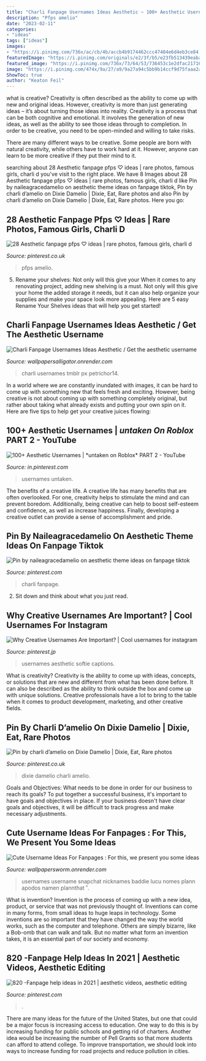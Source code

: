 ```yaml
---
title: "Charli Fanpage Usernames Ideas Aesthetic ~ 100+ Aesthetic Usernames"
description: "Pfps amelio"
date: "2023-02-11"
categories:
- "ideas"
tags: ["ideas"]
images:
- "https://i.pinimg.com/736x/ac/cb/4b/accb4b9174462ccc47404e6d4eb3ce84.jpg"
featuredImage: "https://i.pinimg.com/originals/e2/3f/b5/e23fb513439eaba557217c22d4257227.jpg"
featured_image: "https://i.pinimg.com/736x/73/64/53/736453c1e2dfac2171699c3730853420.jpg"
image: "https://i.pinimg.com/474x/9a/27/a9/9a27a94c5bb9b14ccf9d75faaa2aa2f2.jpg"
ShowToc: true
author: "Keaton Feil"
---
```



what is creative?
Creativity is often described as the ability to come up with new and original ideas. However, creativity is more than just generating ideas – it’s about turning those ideas into reality.
Creativity is a process that can be both cognitive and emotional. It involves the generation of new ideas, as well as the ability to see those ideas through to completion. In order to be creative, you need to be open-minded and willing to take risks.

There are many different ways to be creative. Some people are born with natural creativity, while others have to work hard at it. However, anyone can learn to be more creative if they put their mind to it.

	

		
searching about 28 Aesthetic fanpage pfps ♡ ideas | rare photos, famous girls, charli d you've visit to the right place. We have 8 Images about 28 Aesthetic fanpage pfps ♡ ideas | rare photos, famous girls, charli d like Pin by naileagracedamelio on aesthetic theme ideas on fanpage tiktok, Pin by charli d’amelio on Dixie Damelio | Dixie, Eat, Rare photos and also Pin by charli d’amelio on Dixie Damelio | Dixie, Eat, Rare photos. Here you go:
		
    
## 28 Aesthetic Fanpage Pfps ♡ Ideas | Rare Photos, Famous Girls, Charli D

<img loading=lazy src="https://i.pinimg.com/474x/43/79/eb/4379eb71568d93346b1ceeeadebb4c7c.jpg" onerror="this.onerror=null;this.src='https://tse2.mm.bing.net/th?id=OIP.D4be0ipB2FW66MSfpLKdfQAAAA&amp;pid=15.1';" alt="28 Aesthetic fanpage pfps ♡ ideas | rare photos, famous girls, charli d">

_Source: pinterest.co.uk_

>pfps amelio. 

	

5. Rename your shelves: Not only will this give your
When it comes to any renovating project, adding new shelving is a must. Not only will this give your home the added storage it needs, but it can also help organize your supplies and make your space look more appealing. Here are 5 easy Rename Your Shelves ideas that will help you get started!

    
## Charli Fanpage Usernames Ideas Aesthetic / Get The Aesthetic Username

<img loading=lazy src="https://i.pinimg.com/originals/e2/3f/b5/e23fb513439eaba557217c22d4257227.jpg" onerror="this.onerror=null;this.src='https://tse1.mm.bing.net/th?id=OIP.obP721jRRCP3hVzI8k0oDgHaQD&amp;pid=15.1';" alt="Charli Fanpage Usernames Ideas Aesthetic / Get the aesthetic username">

_Source: wallpapersalligator.onrender.com_

>charli usernames tmblr px petrichor14. 

	

In a world where we are constantly inundated with images, it can be hard to come up with something new that feels fresh and exciting. However, being creative is not about coming up with something completely original, but rather about taking what already exists and putting your own spin on it. Here are five tips to help get your creative juices flowing:

    
## 100+ Aesthetic Usernames | *untaken On Roblox* PART 2 - YouTube

<img loading=lazy src="https://i.pinimg.com/736x/94/5d/5a/945d5a62493b7c8eabd1d6ef77160960.jpg" onerror="this.onerror=null;this.src='https://tse2.mm.bing.net/th?id=OIP.Vz0-fPJimWAuV7A9e7WH-QHaFj&amp;pid=15.1';" alt="100+ Aesthetic Usernames | *untaken on Roblox* PART 2 - YouTube">

_Source: in.pinterest.com_

>usernames untaken. 

	

The benefits of a creative life.
A creative life has many benefits that are often overlooked. For one, creativity helps to stimulate the mind and can prevent boredom. Additionally, being creative can help to boost self-esteem and confidence, as well as increase happiness. Finally, developing a creative outlet can provide a sense of accomplishment and pride.

    
## Pin By Naileagracedamelio On Aesthetic Theme Ideas On Fanpage Tiktok

<img loading=lazy src="https://i.pinimg.com/736x/73/64/53/736453c1e2dfac2171699c3730853420.jpg" onerror="this.onerror=null;this.src='https://tse3.mm.bing.net/th?id=OIP.AaF6k5aS3z7NZsnUxm4zRwHaIR&amp;pid=15.1';" alt="Pin by naileagracedamelio on aesthetic theme ideas on fanpage tiktok">

_Source: pinterest.com_

>charli fanpage. 

	

2. Sit down and think about what you just read.

    
## Why Creative Usernames Are Important? | Cool Usernames For Instagram

<img loading=lazy src="https://i.pinimg.com/originals/be/13/88/be1388e32d2ceb4c1ec9f70ba2ed5333.jpg" onerror="this.onerror=null;this.src='https://tse1.mm.bing.net/th?id=OIP.yArx1Qj_rknlOQXmF2QY-AHaLG&amp;pid=15.1';" alt="Why Creative Usernames Are Important? | Cool usernames for instagram">

_Source: pinterest.jp_

>usernames aesthetic softie captions. 

	

What is creativity?
Creativity is the ability to come up with ideas, concepts, or solutions that are new and different from what has been done before. It can also be described as the ability to think outside the box and come up with unique solutions. Creative professionals have a lot to bring to the table when it comes to product development, marketing, and other creative fields.

    
## Pin By Charli D’amelio On Dixie Damelio | Dixie, Eat, Rare Photos

<img loading=lazy src="https://i.pinimg.com/736x/ac/cb/4b/accb4b9174462ccc47404e6d4eb3ce84.jpg" onerror="this.onerror=null;this.src='https://tse3.mm.bing.net/th?id=OIP.NOfRf6ko0LFLod8R4R34AgHaJ3&amp;pid=15.1';" alt="Pin by charli d’amelio on Dixie Damelio | Dixie, Eat, Rare photos">

_Source: pinterest.co.uk_

>dixie damelio charli amelio. 

	

Goals and Objectives: What needs to be done in order for our business to reach its goals?
To put together a successful business, it's important to have goals and objectives in place. If your business doesn't have clear goals and objectives, it will be difficult to track progress and make necessary adjustments.

    
## Cute Username Ideas For Fanpages : For This, We Present You Some Ideas

<img loading=lazy src="https://i.pinimg.com/564x/22/37/9b/22379b6e5b2143e01a557e16b923e5ea.jpg" onerror="this.onerror=null;this.src='https://tse3.mm.bing.net/th?id=OIP.NnCUOIrH4HZC5eLAOaGZGgHaNK&amp;pid=15.1';" alt="Cute Username Ideas For Fanpages : For this, we present you some ideas">

_Source: wallpapersworm.onrender.com_

>usernames username snapchat nicknames baddie lucu nomes plann apodos namen plannthat ʾʾ. 

	

What is invention?
Invention is the process of coming up with a new idea, product, or service that was not previously thought of. Inventions can come in many forms, from small ideas to huge leaps in technology. Some inventions are so important that they have changed the way the world works, such as the computer and telephone. Others are simply bizarre, like a Bob-omb that can walk and talk. But no matter what form an invention takes, it is an essential part of our society and economy.

    
## 820 -Fanpage Help Ideas In 2021 | Aesthetic Videos, Aesthetic Editing

<img loading=lazy src="https://i.pinimg.com/474x/9a/27/a9/9a27a94c5bb9b14ccf9d75faaa2aa2f2.jpg" onerror="this.onerror=null;this.src='https://tse4.mm.bing.net/th?id=OIP.YuJ6noA-j7IIpAVMgJI3wQAAAA&amp;pid=15.1';" alt="820 -Fanpage help ideas in 2021 | aesthetic videos, aesthetic editing">

_Source: pinterest.com_

>. 

	

There are many ideas for the future of the United States, but one that could be a major focus is increasing access to education. One way to do this is by increasing funding for public schools and getting rid of charters. Another idea would be increasing the number of Pell Grants so that more students can afford to attend college. To improve transportation, we should look into ways to increase funding for road projects and reduce pollution in cities.

